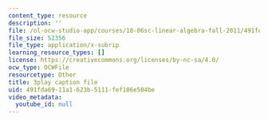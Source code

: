 ```yaml
---
content_type: resource
description: ''
file: /ol-ocw-studio-app/courses/18-06sc-linear-algebra-fall-2011/491fda6911a1623b5111fef106e504be_UCc9q_cAhho.srt
file_size: 52356
file_type: application/x-subrip
learning_resource_types: []
license: https://creativecommons.org/licenses/by-nc-sa/4.0/
ocw_type: OCWFile
resourcetype: Other
title: 3play caption file
uid: 491fda69-11a1-623b-5111-fef106e504be
video_metadata:
  youtube_id: null
---
```

